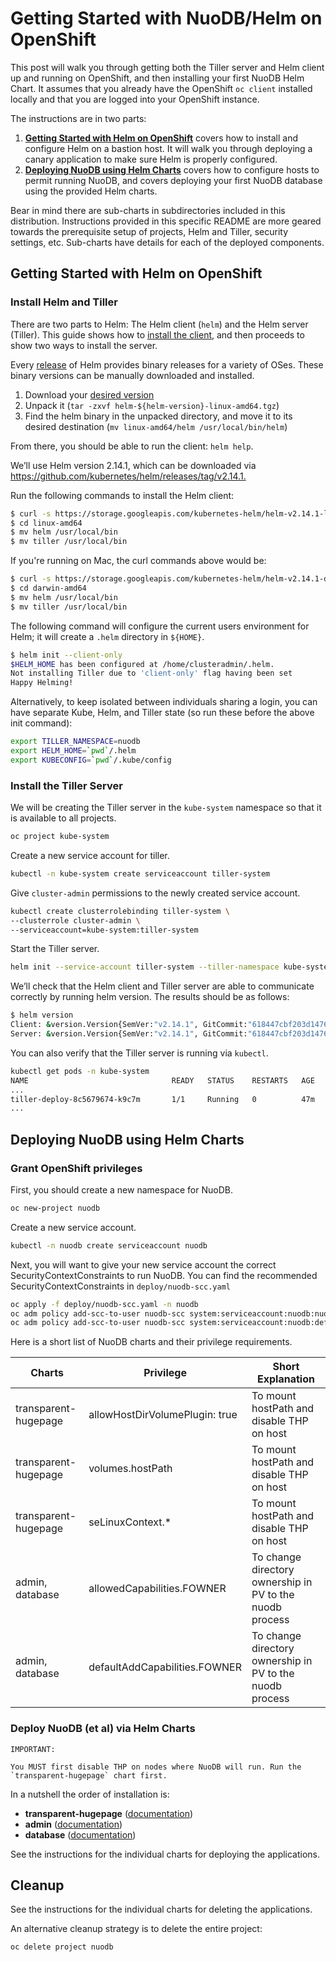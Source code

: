# Getting Started with NuoDB/Helm on OpenShift

This post will walk you through getting both the Tiller server and Helm client up and running on OpenShift, and then installing your first NuoDB Helm Chart. It assumes that you already have the OpenShift `oc client` installed locally and that you are logged into your OpenShift instance.

The instructions are in two parts:

1. **[Getting Started with Helm on OpenShift][4]** covers how to install and configure Helm on a bastion host. It will walk you through deploying a canary application to make sure Helm is properly configured.
2. **[Deploying NuoDB using Helm Charts][5]** covers how to configure hosts to permit running NuoDB, and covers deploying your first NuoDB database using the provided Helm charts.

Bear in mind there are sub-charts in subdirectories included in this distribution. Instructions provided in this specific README are more geared towards the prerequisite setup of projects, Helm and Tiller, security settings, etc. Sub-charts have details for each of the deployed components.

## Getting Started with Helm on OpenShift

### Install Helm and Tiller

There are two parts to Helm: The Helm client (`helm`) and the Helm server (Tiller). This guide shows how to [install the client][1], and then proceeds to show two ways to install the server.

Every [release][2] of Helm provides binary releases for a variety of OSes. These binary versions can be manually downloaded and installed.

1. Download your [desired version][2]
2. Unpack it (`tar -zxvf helm-${helm-version}-linux-amd64.tgz`)
3. Find the helm binary in the unpacked directory, and move it to its desired destination (`mv linux-amd64/helm /usr/local/bin/helm`)

From there, you should be able to run the client: `helm help`.

We’ll use Helm version 2.14.1, which can be downloaded via <https://github.com/kubernetes/helm/releases/tag/v2.14.1.>

Run the following commands to install the Helm client:

```bash
$ curl -s https://storage.googleapis.com/kubernetes-helm/helm-v2.14.1-linux-amd64.tar.gz | tar xz
$ cd linux-amd64
$ mv helm /usr/local/bin
$ mv tiller /usr/local/bin
```

If you're running on Mac, the curl commands above would be:

```bash
$ curl -s https://storage.googleapis.com/kubernetes-helm/helm-v2.14.1-darwin-amd64.tar.gz | tar xz
$ cd darwin-amd64
$ mv helm /usr/local/bin
$ mv tiller /usr/local/bin
```

The following command will configure the current users environment for Helm; it will create a `.helm` directory in `${HOME}`.

```bash
$ helm init --client-only
$HELM_HOME has been configured at /home/clusteradmin/.helm.
Not installing Tiller due to 'client-only' flag having been set
Happy Helming!
```

Alternatively, to keep isolated between individuals sharing a login, you can have separate Kube, Helm, and Tiller state (so run these before the above init command):

```bash
export TILLER_NAMESPACE=nuodb
export HELM_HOME=`pwd`/.helm
export KUBECONFIG=`pwd`/.kube/config
```

### Install the Tiller Server

We will be creating the Tiller server in the `kube-system` namespace so that it is available to all projects.

```bash
oc project kube-system
```

Create a new service account for tiller.
```bash
kubectl -n kube-system create serviceaccount tiller-system
```

Give `cluster-admin` permissions to the newly created service account.
```bash
kubectl create clusterrolebinding tiller-system \
--clusterrole cluster-admin \
--serviceaccount=kube-system:tiller-system
```

Start the Tiller server.
```bash
helm init --service-account tiller-system --tiller-namespace kube-system
```

We’ll check that the Helm client and Tiller server are able to communicate correctly by running helm version. The results should be as follows:

```bash
$ helm version
Client: &version.Version{SemVer:"v2.14.1", GitCommit:"618447cbf203d147601b4b9bd7f8c37a5d39fbb4", GitTreeState:"clean"}
Server: &version.Version{SemVer:"v2.14.1", GitCommit:"618447cbf203d147601b4b9bd7f8c37a5d39fbb4", GitTreeState:"clean"}
```

You can also verify that the Tiller server is running via `kubectl`.
```bash
kubectl get pods -n kube-system
NAME                                READY   STATUS    RESTARTS   AGE
...
tiller-deploy-8c5679674-k9c7m       1/1     Running   0          47m
...
```


## Deploying NuoDB using Helm Charts

### Grant OpenShift privileges

First, you should create a new namespace for NuoDB.
```bash
oc new-project nuodb
```

Create a new service account.
```bash
kubectl -n nuodb create serviceaccount nuodb
```

Next, you will want to give your new service account the correct SecurityContextConstraints to run NuoDB.
You can find the recommended SecurityContextConstraints in `deploy/nuodb-scc.yaml`

```bash
oc apply -f deploy/nuodb-scc.yaml -n nuodb
oc adm policy add-scc-to-user nuodb-scc system:serviceaccount:nuodb:nuodb -n nuodb
oc adm policy add-scc-to-user nuodb-scc system:serviceaccount:nuodb:default -n nuodb
```

Here is a short list of NuoDB charts and their privilege requirements.

| Charts | Privilege | Short Explanation |
| ----- | ----------- | ------ |
| transparent-hugepage| allowHostDirVolumePlugin: true | To mount hostPath and disable THP on host|
| transparent-hugepage| volumes.hostPath | To mount hostPath and disable THP on host|
| transparent-hugepage| seLinuxContext.* | To mount hostPath and disable THP on host|
| admin, database| allowedCapabilities.FOWNER | To change directory ownership in PV to the nuodb process|
| admin, database| defaultAddCapabilities.FOWNER | To change directory ownership in PV to the nuodb process|


### Deploy NuoDB (et al) via Helm Charts

    IMPORTANT:
    
    You MUST first disable THP on nodes where NuoDB will run. Run the `transparent-hugepage` chart first.

In a nutshell the order of installation is:

- **transparent-hugepage** ([documentation](transparent-hugepage/README.md))
- **admin** ([documentation](admin/README.md))
- **database** ([documentation](database/README.md))

See the instructions for the individual charts for deploying the applications.

## Cleanup

See the instructions for the individual charts for deleting the applications.

An alternative cleanup strategy is to delete the entire project:

```bash
oc delete project nuodb
```

[1]: https://helm.sh/docs/using_helm/
[2]: https://github.com/helm/helm/releases
[4]: #getting-started-with-helm-on-openshift
[5]: #deploying-nuodb-using-helm-charts
